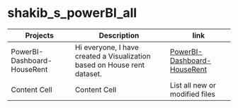 # shakib_s_powerBI_all



| Projects  | Description | link |
| ------------- | ------------- |------------- |
|PowerBI-Dashboard-HouseRent  | Hi everyone, I have created a Visualization based on House rent dataset.  | [PowerBI-Dashboard-HouseRent](https://github.com/maeshakib/PowerBI-Dashboard-HouseRent) |
| Content Cell  | Content Cell  |List all new or modified files |
